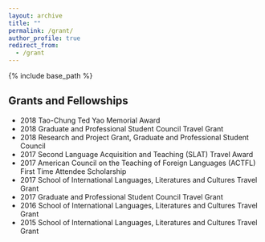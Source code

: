 ```yaml
---
layout: archive
title: ""
permalink: /grant/
author_profile: true
redirect_from:
  - /grant
---
```

{% include base_path %}

## Grants and Fellowships

* 2018 Tao-Chung Ted Yao Memorial Award 
* 2018 Graduate and Professional Student Council Travel Grant
* 2018 Research and Project Grant, Graduate and Professional Student Council
* 2017 Second Language Acquisition and Teaching (SLAT) Travel Award 
* 2017 American Council on the Teaching of Foreign Languages (ACTFL) First Time Attendee Scholarship 
* 2017 School of International Languages, Literatures and Cultures Travel Grant
* 2017 Graduate and Professional Student Council Travel Grant 
* 2016 School of International Languages, Literatures and Cultures Travel Grant 
* 2015 School of International Languages, Literatures and Cultures Travel Grant 
